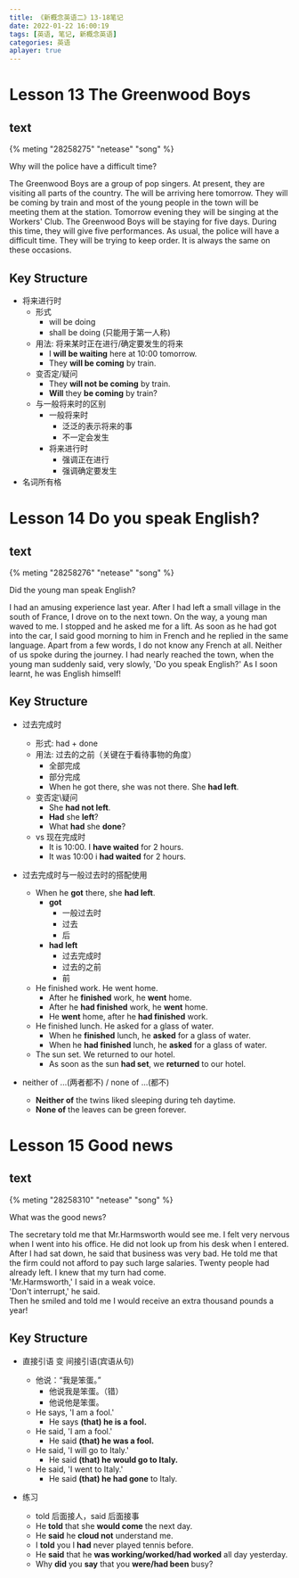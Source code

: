 ```yaml
---
title: 《新概念英语二》13-18笔记
date: 2022-01-22 16:00:19
tags: [英语, 笔记, 新概念英语]
categories: 英语
aplayer: true
---
```


# Lesson 13 The Greenwood Boys

## text

{% meting "28258275" "netease" "song" %}

Why will the police have a difficult time?

The Greenwood Boys are a group of pop singers. At present, they are visiting all parts of the country. The will be arriving here tomorrow. They will be coming by train and most of the young people in the town will be meeting them at the station. Tomorrow evening they will be singing at the Workers' Club. The Greenwood Boys will be staying for five days. During this time, they will give five performances. As usual, the police will have a difficult time. They will be trying to keep order. It is always the same on these occasions.

## Key Structure

- 将来进行时
    - 形式 
        - will be doing 
        - shall be doing (只能用于第一人称)
    - 用法: 将来某时正在进行/确定要发生的将来
        - I __will be waiting__ here at 10:00 tomorrow.
        - They __will be coming__ by train.
    - 变否定/疑问
        - They __will not be coming__ by train.
        - __Will__ they __be coming__ by train?
    - 与一般将来时的区别
        - 一般将来时
            - 泛泛的表示将来的事
            - 不一定会发生
        - 将来进行时
            - 强调正在进行
            - 强调确定要发生
- 名词所有格

# Lesson 14 Do you speak English?

## text 

{% meting "28258276" "netease" "song" %}

Did the young man speak English?

I had an amusing experience last year. After I had left a small village in the south of France, I drove on to the next town. On the way, a young man waved to me. I stopped and he asked me for a lift. As soon as he had got into the car, I said good morning to him in French and he replied in the same language. Apart from a few words, I do not know any French at all. Neither of us spoke during the journey. I had nearly reached the town, when the young man suddenly said, very slowly, 'Do you speak English?' As I soon learnt, he was English himself!

## Key Structure

- 过去完成时
    - 形式: had + done
    - 用法: 过去的之前（关键在于看待事物的角度）
        - 全部完成
        - 部分完成
        - When he got there, she was not there. She __had left__.
    - 变否定\疑问
        - She __had not left__.
        - __Had__ she __left__?
        - What __had__ she __done__?
    - vs 现在完成时
        - It is 10:00. I __have waited__ for 2 hours.
        - It was 10:00 i __had waited__ for 2 hours.
- 过去完成时与一般过去时的搭配使用
    - When he __got__ there, she __had left__.
        - __got__
            - 一般过去时
            - 过去
            - 后
        - __had left__
            - 过去完成时
            - 过去的之前
            - 前
    - He finished work. He went home.
        - After he __finished__ work, he __went__ home.
        - After he __had finished__ work, he __went__ home.
        - He __went__ home, after he __had finished__ work.
    - He finished lunch. He asked for a glass of water.
        - When he __finished__ lunch, he __asked__ for a glass of water.
        - When he __had finished__ lunch, he __asked__ for a glass of water.
    - The sun set. We returned to our hotel.
        - As soon as the sun __had set__, we __returned__ to our hotel.

- neither of ...(两者都不) / none of ...(都不)
    - __Neither of__ the twins liked sleeping during teh daytime. 
    - __None of__ the leaves can be green forever.

# Lesson 15 Good news

## text
{% meting "28258310" "netease" "song" %}

What was the good news?

The secretary told me that Mr.Harmsworth would see me. I felt very nervous when I went into his office. He did not look up from his desk when I entered. After I had sat down, he said that business was very bad. He told me that the firm could not afford to pay such large salaries. Twenty people had already left. I knew that my turn had come.  
'Mr.Harmsworth,' I said in a weak voice.  
'Don't interrupt,' he said.  
Then he smiled and told me I would receive an extra thousand pounds a year!

## Key Structure

- 直接引语 变 间接引语(宾语从句)
    - 他说：“我是笨蛋。”
        - 他说我是笨蛋。（错）
        - 他说他是笨蛋。
    - He says, 'I am a fool.'
        - He says __(that) he is a fool.__
    - He said, 'I am a fool.'
        - He said __(that) he was a fool.__
    - He said, 'I will go to Italy.'
        - He said __(that) he would go to Italy.__
    - He said, 'I went to Italy.'
        - He said __(that) he had gone__ to Italy.

- 练习
    - told 后面接人，said 后面接事
    - He __told__ that she __would come__ the next day.
    - He __said__ he __cloud not__ understand me.
    - I __told__ you I __had__ never played tennis before.
    - He __said__ that he __was working/worked/had worked__ all day yesterday.
    - Why __did__ you __say__ that you __were/had been__ busy?
